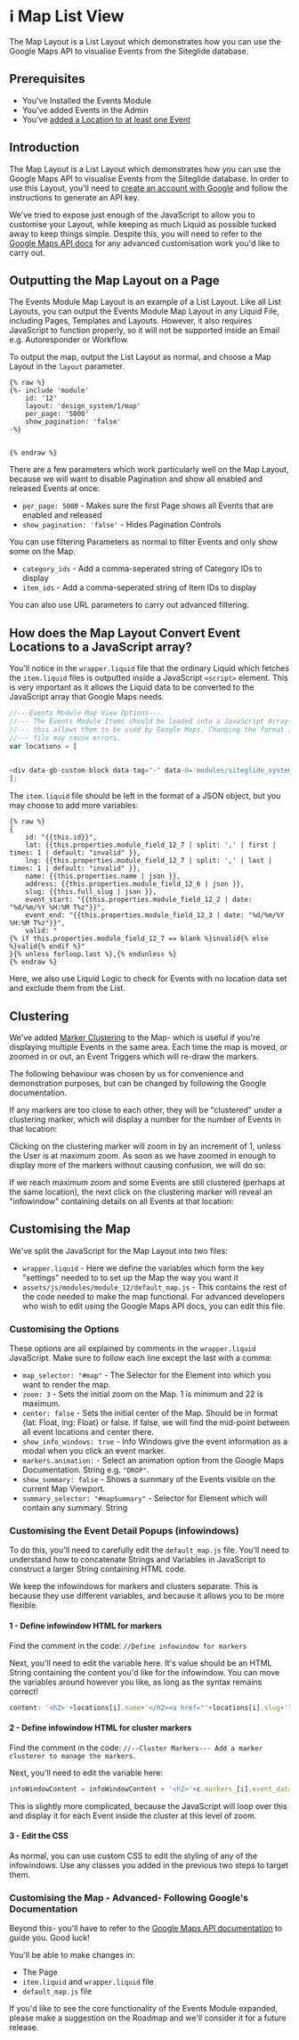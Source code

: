 # ℹ️ Map List View

The Map Layout is a List Layout which demonstrates how you can use the Google Maps API to visualise Events from the Siteglide database.

## Prerequisites

* You've Installed the Events Module
* You've added Events in the Admin
* You've [added a Location to at least one Event](https://help.siteglide.com/article/131-modules-getting-started#2-adding-a-location)

## Introduction

The Map Layout is a List Layout which demonstrates how you can use the Google Maps API to visualise Events from the Siteglide database. In order to use this Layout, you'll need to [create an account with Google](https://developers.google.com/maps/documentation/javascript/get-api-key) and follow the instructions to generate an API key.

We've tried to expose just enough of the JavaScript to allow you to customise your Layout, while keeping as much Liquid as possible tucked away to keep things simple. Despite this, you will need to refer to the [Google Maps API docs](https://developers.google.com/maps/documentation/javascript/get-api-key) for any advanced customisation work you'd like to carry out.

## Outputting the Map Layout on a Page

The Events Module Map Layout is an example of a List Layout. Like all List Layouts, you can output the Events Module Map Layout in any Liquid File, including Pages, Templates and Layouts. However, it also requires JavaScript to function properly, so it will not be supported inside an Email e.g. Autoresponder or Workflow.

To output the map, output the List Layout as normal, and choose a Map Layout in the `layout` parameter.

```liquid
{% raw %}
{%- include 'module'
    id: '12'
    layout: 'design_system/1/map'
    per_page: '5000'
    show_pagination: 'false' 
-%}


{% endraw %}
```

There are a few parameters which work particularly well on the Map Layout, because we will want to disable Pagination and show all enabled and released Events at once:

* `per_page: 5000` - Makes sure the first Page shows all Events that are enabled and released
* `show_pagination: 'false'` - Hides Pagination Controls

You can use filtering Parameters as normal to filter Events and only show some on the Map.

* `category_ids` - Add a comma-seperated string of Category IDs to display
* `item_ids` - Add a comma-seperated string of Item IDs to display

You can also use URL parameters to carry out advanced filtering.

## How does the Map Layout Convert Event Locations to a JavaScript array?

You'll notice in the `wrapper.liquid` file that the ordinary Liquid which fetches the `item.liquid` files is outputted inside a JavaScript `<script>` element. This is very important as it allows the Liquid data to be converted to the JavaScript array that Google Maps needs.

```javascript
//---Events Module Map View Options--- 
//--- The Events Module Items should be loaded into a JavaScript Array- 
//--- this allows them to be used by Google Maps. Changing the format in the item.liquid 
//--- file may cause errors.
var locations = [	
	

<div data-gb-custom-block data-tag="-" data-0='modules/siteglide_system/get/get_items' data-1=', item_layout: ' data-2='item'></div>
];

```

The `item.liquid` file should be left in the format of a JSON object, but you may choose to add more variables:

```liquid
{% raw %}
{	
    id: "{{this.id}}",
	lat: {{this.properties.module_field_12_7 | split: ',' | first | times: 1 | default: "invalid" }},
	lng: {{this.properties.module_field_12_7 | split: ',' | last | times: 1 | default: "invalid" }},
	name: {{this.properties.name | json }},
	address: {{this.properties.module_field_12_6 | json }},	
    slug: {{this.full_slug | json }},	
    event_start: "{{this.properties.module_field_12_2 | date: "%d/%m/%Y %H:%M T%z"}}",	
    event_end: "{{this.properties.module_field_12_3 | date: "%d/%m/%Y %H:%M T%z"}}",	
    valid: "
{% if this.properties.module_field_12_7 == blank %}invalid{% else %}valid{% endif %}"
}{% unless forloop.last %},{% endunless %}
{% endraw %}
```

Here, we also use Liquid Logic to check for Events with no location data set and exclude them from the List.

## Clustering

We've added [Marker Clustering](https://developers.google.com/maps/documentation/javascript/marker-clustering) to the Map- which is useful if you're displaying multiple Events in the same area. Each time the map is moved, or zoomed in or out, an Event Triggers which will re-draw the markers.

The following behaviour was chosen by us for convenience and demonstration purposes, but can be changed by following the Google documentation.

If any markers are too close to each other, they will be "clustered" under a clustering marker, which will display a number for the number of Events in that location:

<!-- ![](https://downloads.intercomcdn.com/i/o/203124873/6cfa1a2c995d75ba6d1562b6/image.png) -->

Clicking on the clustering marker will zoom in by an increment of 1, unless the User is at maximum zoom. As soon as we have zoomed in enough to display more of the markers without causing confusion, we will do so:

<!-- ![](https://downloads.intercomcdn.com/i/o/203125088/f1e69150b898efc233334f60/image.png) -->

If we reach maximum zoom and some Events are still clustered (perhaps at the same location), the next click on the clustering marker will reveal an "infowindow" containing details on all Events at that location:

<!-- ![](https://downloads.intercomcdn.com/i/o/203125404/117159b8479150d8c5d07eea/image.png) -->

## Customising the Map

We've split the JavaScript for the Map Layout into two files:

* `wrapper.liquid` - Here we define the variables which form the key "settings" needed to to set up the Map the way you want it
* `assets/js/modules/module_12/default_map.js` - This contains the rest of the code needed to make the map functional. For advanced developers who wish to edit using the Google Maps API docs, you can edit this file.

### Customising the Options

These options are all explained by comments in the `wrapper.liquid` JavaScript. Make sure to follow each line except the last with a comma:

* `map_selector: "#map"` - The Selector for the Element into which you want to render the map.
* `zoom: 3` - Sets the initial zoom on the Map. 1 is minimum and 22 is maximum.
* `center: false` - Sets the initial center of the Map. Should be in format {lat: Float, lng: Float} or false. If false, we will find the mid-point between all event locations and center there.
* `show_info_windows: true` - Info Windows give the event information as a modal when you click an event marker.
* `markers.animation:` - Select an animation option from the Google Maps Documentation. String e.g. `"DROP"`.
* `show_summary: false` - Shows a summary of the Events visible on the current Map Viewport.
* `summary_selector: "#mapSummary"` - Selector for Element which will contain any summary. String

### Customising the Event Detail Popups (infowindows)

To do this, you'll need to carefully edit the `default_map.js` file. You'll need to understand how to concatenate Strings and Variables in JavaScript to construct a larger String containing HTML code.

We keep the infowindows for markers and clusters separate. This is because they use different variables, and because it allows you to be more flexible.

#### 1 - Define infowindow HTML for markers

Find the comment in the code: `//Define infowindow for markers`

Next, you'll need to edit the variable here. It's value should be an HTML String containing the content you'd like for the infowindow. You can move the variables around however you like, as long as the syntax remains correct!

```javascript
content: '<h2>'+locations[i].name+'</h2><a href="'+locations[i].slug+'">View Details</a><br><br><p>'+locations[i].address+'</p><p>Starts: '+locations[i].event_start+'<br>Ends: '+locations[i].event_end+'</p>'
```

#### 2 - Define infowindow HTML for cluster markers

Find the comment in the code: `//--Cluster Markers--- Add a marker clusterer to manage the markers.`

Next, you'll need to edit the variable here:

```javascript
infoWindowContent = infoWindowContent + '<h2>'+c.markers_[i].event_data.name+'</h2><a href="'+c.markers_[i].event_data.slug+'">View Details</a><br><br><p>'+c.markers_[i].event_data.address+'</p><p>Starts: '+c.markers_[i].event_data.event_start+'<br>Ends: '+c.markers_[i].event_data.event_end+'</p><br><br>'
```

This is slightly more complicated, because the JavaScript will loop over this and display it for each Event inside the cluster at this level of zoom.

#### 3 - Edit the CSS

As normal, you can use custom CSS to edit the styling of any of the infowindows. Use any classes you added in the previous two steps to target them.

### Customising the Map - Advanced- Following Google's Documentation

Beyond this- you'll have to refer to the [Google Maps API documentation](https://developers.google.com/maps/documentation/javascript/get-api-key) to guide you. Good luck!

You'll be able to make changes in:

* The Page
* `item.liquid` and `wrapper.liquid` file
* `default_map.js` file

If you'd like to see the core functionality of the Events Module expanded, please make a suggestion on the Roadmap and we'll consider it for a future release.
